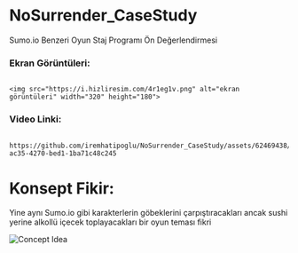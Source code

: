 # NoSurrender_CaseStudy
Sumo.io Benzeri Oyun
Staj Programı Ön Değerlendirmesi
 
### Ekran Görüntüleri:

```

<img src="https://i.hizliresim.com/4r1eg1v.png" alt="ekran görüntüleri" width="320" height="180">
```

### Video Linki:

```

https://github.com/iremhatipoglu/NoSurrender_CaseStudy/assets/62469438/190117b1-ac35-4270-bed1-1ba71c48c245

```

# Konsept Fikir:
Yine aynı Sumo.io gibi karakterlerin göbeklerini çarpıştıracakları ancak sushi yerine alkollü içecek toplayacakları bir oyun teması fikri

![Concept Idea](https://github.com/iremhatipoglu/NoSurrender_CaseStudy/assets/62469438/6a4b49c4-28ac-4caa-adfc-44da18d8f672)
